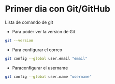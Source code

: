 # Primer dia con Git/GitHub

Lista de comando de git

* Para poder ver la version de Git

```bash
git --version
```

* Para configurar el correo

```bash
git config --global user.email "email"
```

* Paraconfigurar el username

```bash
git config --global user.name "username"
```

